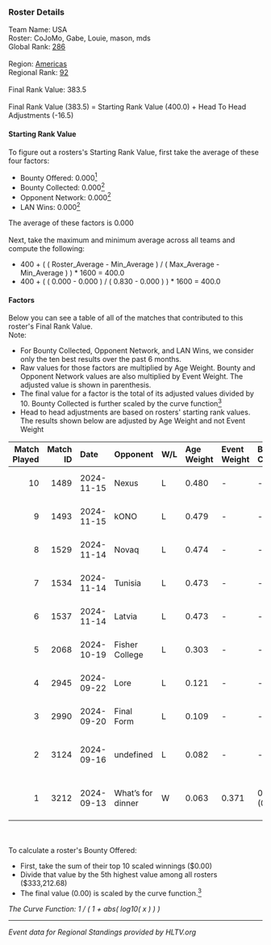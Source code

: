 ### Roster Details<br />
Team Name: USA<br />
Roster: CoJoMo, Gabe, Louie, mason, mds<br />
Global Rank: [286](../../standings_global_2025_03_03.md)<br />
<br />
Region: [Americas]( ../../standings_americas_2025_03_03.md)<br />
Regional Rank: [92]( ../../standings_americas_2025_03_03.md)<br />
<br />
Final Rank Value:  383.5<br />
<br />
Final Rank Value (383.5) = Starting Rank Value (400.0) + Head To Head Adjustments (-16.5)<br />

#### Starting Rank Value<br />
To figure out a rosters's Starting Rank Value, first take the average of these four factors:<br />
- Bounty Offered: 0.000[<sup>1</sup>](#table2)
- Bounty Collected: 0.000[<sup>2</sup>](#table1)
- Opponent Network: 0.000[<sup>2</sup>](#table1)
- LAN Wins: 0.000[<sup>2</sup>](#table1)

The average of these factors is 0.000<br />
<br />
Next, take the maximum and minimum average across all teams and compute the following:<br />
- 400 + ( ( Roster_Average - Min_Average ) / ( Max_Average - Min_Average ) ) * 1600 = 400.0
- 400 + ( ( 0.000 - 0.000 ) / ( 0.830 - 0.000 ) ) * 1600 = 400.0


#### Factors<br />
Below you can see a table of all of the matches that contributed to this roster's Final Rank Value.<br />
Note:<br />

- For Bounty Collected, Opponent Network, and LAN Wins, we consider only the ten best results over the past 6 months.
- Raw values for those factors are multiplied by Age Weight. Bounty and Opponent Network values are also multiplied by Event Weight. The adjusted value is shown in parenthesis.
- The final value for a factor is the total of its adjusted values divided by 10. Bounty Collected is further scaled by the curve function[<sup>3</sup>](#curveFunction)
- Head to head adjustments are based on rosters' starting rank values. The results shown below are adjusted by Age Weight and not Event Weight
<span id="table1"></span><br />


| Match Played | Match ID | Date       | Opponent          | W/L | Age Weight | Event Weight | Bounty Collected | Opponent Network | LAN Wins  | H2H Adj. | Roster                                    |
| -: | -: | :- | :- | :- | :- | :- | :- | :- | :- | -: | :- |
|           10 |     1489 | 2024-11-15 | Nexus             | L   | 0.480      | -            | -                | -                | -         |    -0.28 | CoJoMo, Gabe, Louie, mason, mds           |
|            9 |     1493 | 2024-11-15 | kONO              | L   | 0.479      | -            | -                | -                | -         |    -1.41 | CoJoMo, Gabe, Louie, mason, mds           |
|            8 |     1529 | 2024-11-14 | Novaq             | L   | 0.474      | -            | -                | -                | -         |    -0.62 | CoJoMo, Gabe, Louie, mason, mds           |
|            7 |     1534 | 2024-11-14 | Tunisia           | L   | 0.473      | -            | -                | -                | -         |    -6.71 | CoJoMo, Gabe, Louie, mason, mds           |
|            6 |     1537 | 2024-11-14 | Latvia            | L   | 0.473      | -            | -                | -                | -         |    -3.57 | CoJoMo, Gabe, Louie, mason, mds           |
|            5 |     2068 | 2024-10-19 | Fisher College    | L   | 0.303      | -            | -                | -                | -         |    -1.22 | CoJoMo, Gabe, mds, Outback, REKMEISTER    |
|            4 |     2945 | 2024-09-22 | Lore              | L   | 0.121      | -            | -                | -                | -         |    -1.90 | CoJoMo, Gabe, mds, shutout, YuZ           |
|            3 |     2990 | 2024-09-20 | Final Form        | L   | 0.109      | -            | -                | -                | -         |    -1.19 | CoJoMo, Gabe, mds, shutout, YuZ           |
|            2 |     3124 | 2024-09-16 | undefined         | L   | 0.082      | -            | -                | -                | -         |    -0.60 | CoJoMo, CooperTrooper, Gabe, mds, shutout |
|            1 |     3212 | 2024-09-13 | What’s for dinner | W   | 0.063      | 0.371        | 0.000 (0.000)    | 0.000 (0.000)    | 0 (0.000) |     0.99 | CoJoMo, CooperTrooper, Gabe, mds, shutout |

<br />
<span id="table2"></span><br />
To calculate a roster's Bounty Offered:<br />

- First, take the sum of their top 10 scaled winnings ($0.00)
- Divide that value by the 5th highest value among all rosters ($333,212.68)
- The final value (0.00) is scaled by the curve function.[<sup>3</sup>](#curveFunction)

<span id="curveFunction"></span>_The Curve Function: 1 / ( 1 + abs( log10( x ) ) )_<br />

---
_Event data for Regional Standings provided by HLTV.org_<br />
